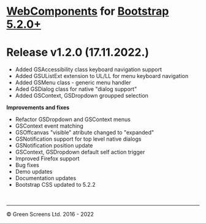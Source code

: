 # [WebComponents](https://webcomponents.greenscreens.ltd/) for [Bootstrap 5.2.0+](https://getbootstrap.com/)
 
# Release v1.2.0 (17.11.2022.)

- Added GSAccessibility class keyboard navigation support
- Added GSUListExt extension to UL/LL for menu keyboard navigation
- Added GSMenu class - generic menu handler
- Aded GSDialog class for native "dialog support"
- Added GSContext, GSDropdown groupped selection

__Improvements and fixes__

- Refactor GSDropdown and GSContext menus
- GSContext event matching
- GSOffcanvas "visible" atribute changed to "expanded"
- GSNotification support for top level native dialogs
- GSNotification position update
- GSContext, GSDropdown default self action trigger
- Improved Firefox support
- Bug fixes
- Demo updates
- Documentation updates
- Bootstrap CSS updated to 5.2.2

<br><hr>

&copy; Green Screens Ltd. 2016 - 2022
 